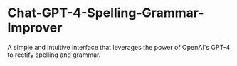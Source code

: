 # Chat-GPT-4-Spelling-Grammar-Improver
 A simple and intuitive interface that leverages the power of OpenAI's GPT-4 to rectify spelling and grammar.
